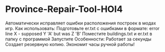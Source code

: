 # Province-Repair-Tool-HOI4
Автоматически исправляет ошибки расположения построек в модах игр.  Как использовать:  Подготовьте er.txt с ошибками в формате: error line X - supposed Y 'A' but was Z 'B'  Поместите buildings.txt и er.txt в папку с программой  Запустите  Особенности:  Работает за секунды  Создает резервную копию.  Экономит часы ручной работы!
